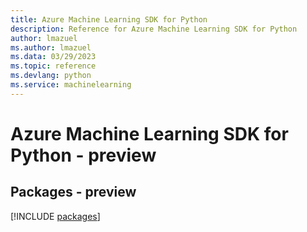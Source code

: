 ```yaml
---
title: Azure Machine Learning SDK for Python
description: Reference for Azure Machine Learning SDK for Python
author: lmazuel
ms.author: lmazuel
ms.data: 03/29/2023
ms.topic: reference
ms.devlang: python
ms.service: machinelearning
---
```

# Azure Machine Learning SDK for Python - preview
## Packages - preview
[!INCLUDE [packages](machine-learning-index.md)]